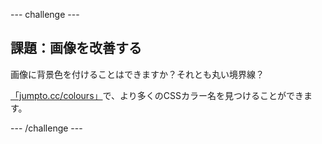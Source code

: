 --- challenge ---

## 課題：画像を改善する

画像に背景色を付けることはできますか？それとも丸い境界線？

<a href="http://jumpto.cc/colours" target="_blank">「jumpto.cc/colours」</a>で、より多くのCSSカラー名を見つけることができます。

--- /challenge ---